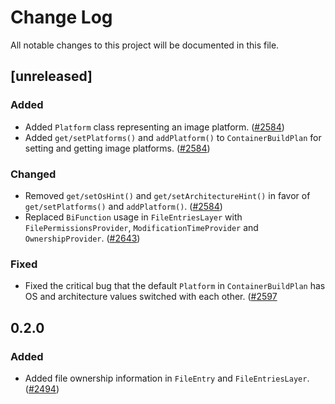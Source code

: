 # Change Log
All notable changes to this project will be documented in this file.

## [unreleased]

### Added

- Added `Platform` class representing an image platform. ([#2584](https://github.com/GoogleContainerTools/jib/pull/2584))
- Added `get/setPlatforms()` and `addPlatform()` to `ContainerBuildPlan` for setting and getting image platforms. ([#2584](https://github.com/GoogleContainerTools/jib/pull/2584))

### Changed

- Removed `get/setOsHint()` and `get/setArchitectureHint()` in favor of `get/setPlatforms()` and `addPlatform()`. ([#2584](https://github.com/GoogleContainerTools/jib/pull/2584))
- Replaced `BiFunction` usage in `FileEntriesLayer` with `FilePermissionsProvider`, `ModificationTimeProvider` and `OwnershipProvider`. ([#2643](https://github.com/GoogleContainerTools/jib/pull/2643))

### Fixed

- Fixed the critical bug that the default `Platform` in `ContainerBuildPlan` has OS and architecture values switched with each other. ([#2597](https://github.com/GoogleContainerTools/jib/pull/2597)

## 0.2.0

### Added

- Added file ownership information in `FileEntry` and `FileEntriesLayer`. ([#2494](https://github.com/GoogleContainerTools/jib/pull/2494))
